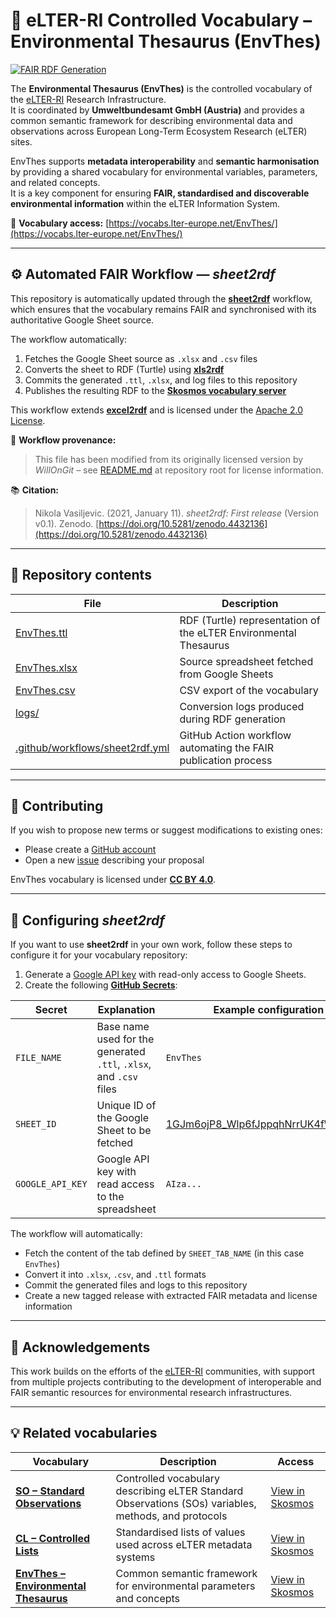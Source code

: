 # 🧩 eLTER-RI Controlled Vocabulary – Environmental Thesaurus (EnvThes)

[![FAIR RDF Generation](https://github.com/LTER-Europe/EnvThes/actions/workflows/sheet2rdf.yml/badge.svg?branch=main)](https://github.com/LTER-Europe/EnvThes/actions/workflows/sheet2rdf.yml)

The **Environmental Thesaurus (EnvThes)** is the controlled vocabulary of the [eLTER-RI](https://www.elter-ri.eu/) Research Infrastructure.  
It is coordinated by **Umweltbundesamt GmbH (Austria)** and provides a common semantic framework for describing environmental data and observations across European Long-Term Ecosystem Research (eLTER) sites.  

EnvThes supports **metadata interoperability** and **semantic harmonisation** by providing a shared vocabulary for environmental variables, parameters, and related concepts.  
It is a key component for ensuring **FAIR, standardised and discoverable environmental information** within the eLTER Information System.

📘 **Vocabulary access:** [https://vocabs.lter-europe.net/EnvThes/](https://vocabs.lter-europe.net/EnvThes/)

---

## ⚙️ Automated FAIR Workflow — *sheet2rdf*

This repository is automatically updated through the [**sheet2rdf**](https://github.com/nikokaoja/sheet2rdf) workflow, which ensures that the vocabulary remains FAIR and synchronised with its authoritative Google Sheet source.

The workflow automatically:

1. Fetches the Google Sheet source as `.xlsx` and `.csv` files  
2. Converts the sheet to RDF (Turtle) using [**xls2rdf**](https://github.com/sparna-git/xls2rdf)  
3. Commits the generated `.ttl`, `.xlsx`, and log files to this repository  
4. Publishes the resulting RDF to the [**Skosmos vocabulary server**](https://vocabs.lter-europe.net)

This workflow extends [**excel2rdf**](https://github.com/fair-data-collective/excel2rdf-template) and is licensed under the [Apache 2.0 License](https://github.com/nikokaoja/sheet2rdf/blob/main/License.md).

🧾 **Workflow provenance:**  
> This file has been modified from its originally licensed version by *WillOnGit* – see [README.md](https://github.com/LTER-Europe/EnvThes) at repository root for license information.

📚 **Citation:**  
> Nikola Vasiljevic. (2021, January 11). *sheet2rdf: First release* (Version v0.1). Zenodo. [https://doi.org/10.5281/zenodo.4432136](https://doi.org/10.5281/zenodo.4432136)

---

## 🧠 Repository contents

| File | Description |
|------|--------------|
| [EnvThes.ttl](https://github.com/LTER-Europe/EnvThes/blob/main/EnvThes.ttl) | RDF (Turtle) representation of the eLTER Environmental Thesaurus |
| [EnvThes.xlsx](https://github.com/LTER-Europe/EnvThes/blob/main/EnvThes.xlsx) | Source spreadsheet fetched from Google Sheets |
| [EnvThes.csv](https://github.com/LTER-Europe/EnvThes/blob/main/EnvThes.csv) | CSV export of the vocabulary |
| [logs/](https://github.com/LTER-Europe/EnvThes/tree/main/logs) | Conversion logs produced during RDF generation |
| [.github/workflows/sheet2rdf.yml](https://github.com/LTER-Europe/EnvThes/blob/main/.github/workflows/sheet2rdf.yml) | GitHub Action workflow automating the FAIR publication process |

---

## 💬 Contributing

If you wish to propose new terms or suggest modifications to existing ones:

- Please create a [GitHub account](https://github.com/signup)  
- Open a new [issue](https://github.com/LTER-Europe/EnvThes/issues) describing your proposal  

EnvThes vocabulary is licensed under [**CC BY 4.0**](https://creativecommons.org/licenses/by/4.0/).

---

## 🧩 Configuring *sheet2rdf*

If you want to use **sheet2rdf** in your own work, follow these steps to configure it for your vocabulary repository:

1. Generate a [Google API key](https://developers.google.com/sheets/api/guides/authorizing#APIKey) with read-only access to Google Sheets.  
2. Create the following [**GitHub Secrets**](https://docs.github.com/en/actions/security-guides/encrypted-secrets):

| Secret | Explanation | Example configuration for *EnvThes* |
|--------|--------------|--------------------------------------|
| `FILE_NAME` | Base name used for the generated `.ttl`, `.xlsx`, and `.csv` files | `EnvThes` |
| `SHEET_ID` | Unique ID of the Google Sheet to be fetched | [1GJm6ojP8_Wlp6fJppqhNrrUK4fWv03ckTbVVnye494A](https://docs.google.com/spreadsheets/d/1GJm6ojP8_Wlp6fJppqhNrrUK4fWv03ckTbVVnye494A/edit?pli=1&gid=107934398#gid=107934398) |
| `GOOGLE_API_KEY` | Google API key with read access to the spreadsheet | `AIza...` |

The workflow will automatically:
- Fetch the content of the tab defined by `SHEET_TAB_NAME` (in this case `EnvThes`)  
- Convert it into `.xlsx`, `.csv`, and `.ttl` formats  
- Commit the generated files and logs to this repository  
- Create a new tagged release with extracted FAIR metadata and license information

---

## 🧭 Acknowledgements

This work builds on the efforts of the [eLTER-RI](https://elter-ri.eu/) communities, with support from multiple projects contributing to the development of interoperable and FAIR semantic resources for environmental research infrastructures.

---

## 💡 Related vocabularies

| Vocabulary | Description | Access |
|-------------|--------------|--------|
| **[SO – Standard Observations](https://github.com/LTER-Europe/SO)** | Controlled vocabulary describing eLTER Standard Observations (SOs) variables, methods, and protocols | [View in Skosmos](https://vocabs.lter-europe.net/so/en/) |
| **[CL – Controlled Lists](https://github.com/LTER-Europe/eLTER_CL)** | Standardised lists of values used across eLTER metadata systems | [View in Skosmos](https://vocabs.lter-europe.net/cl/en/) |
| **[EnvThes – Environmental Thesaurus](https://github.com/LTER-Europe/EnvThes)** | Common semantic framework for environmental parameters and concepts | [View in Skosmos](https://vocabs.lter-europe.net/envthes/en/) |
